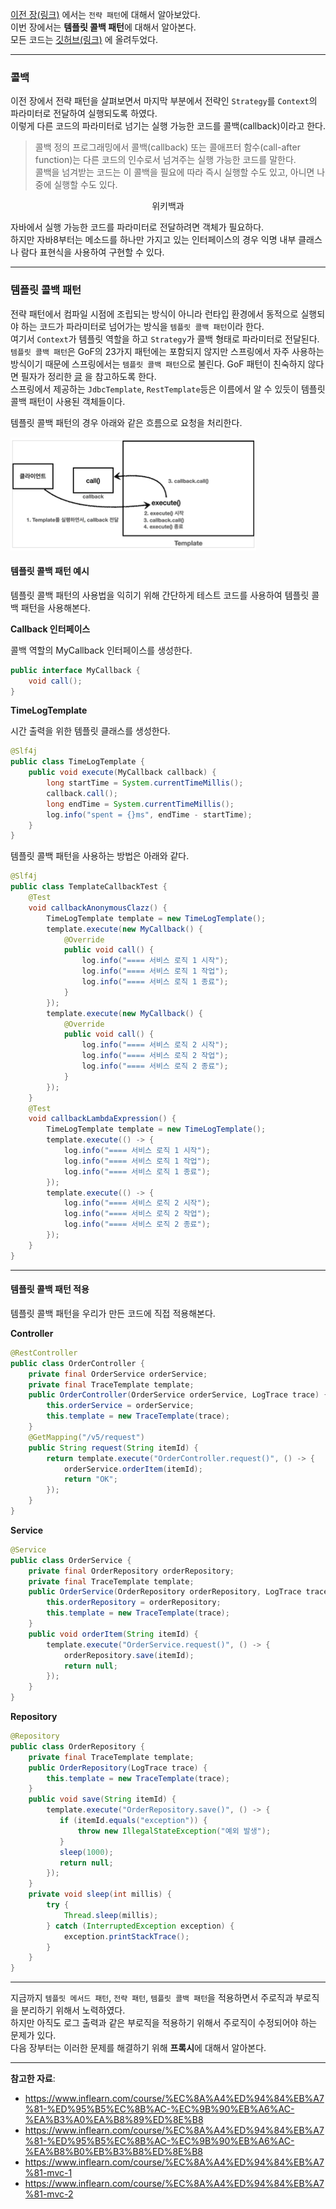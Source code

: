 [이전 장(링크)]() 에서는 `전략 패턴`에 대해서 알아보았다.  
이번 장에서는 **템플릿 콜백 패턴**에 대해서 알아본다.  
모든 코드는 [깃허브(링크)](https://github.com/roy-zz/spring) 에 올려두었다.

---

### 콜백

이전 장에서 전략 패턴을 살펴보면서 마지막 부분에서 전략인 `Strategy`를 `Context`의 파라미터로 전달하여 실행되도록 하였다.  
이렇게 다른 코드의 파라미터로 넘기는 실행 가능한 코드를 콜백(callback)이라고 한다.
  
> 콜백 정의
> 프로그래밍에서 콜백(callback) 또는 콜애프터 함수(call-after function)는 다른 코드의 인수로서 넘겨주는 실행 가능한 코드를 말한다.  
> 콜백을 넘겨받는 코드는 이 콜백을 필요에 따라 즉시 실행할 수도 있고, 아니면 나중에 실행할 수도 있다.
<center>위키백과</center>
  
자바에서 실행 가능한 코드를 파라미터로 전달하려면 객체가 필요하다.  
하지만 자바8부터는 메소드를 하나만 가지고 있는 인터페이스의 경우 익명 내부 클래스나 람다 표현식을 사용하여 구현할 수 있다.

---

### 템플릿 콜백 패턴

전략 패턴에서 컴파일 시점에 조립되는 방식이 아니라 런타입 환경에서 동적으로 실행되야 하는 코드가 파라미터로 넘어가는 방식을 `템플릿 콜백 패턴`이라 한다.  
여기서 `Context`가 템플릿 역할을 하고 `Strategy`가 콜백 형태로 파라미터로 전달된다.  
`템플릿 콜백 패턴`은 GoF의 23가지 패턴에는 포함되지 않지만 스프링에서 자주 사용하는 방식이기 때문에 스프링에서는 `템플릿 콜백 패턴`으로 불린다. GoF 패턴이 친숙하지 않다면 필자가 정리한 [글](https://imprint.tistory.com/78) 을 참고하도록 한다.  
스프링에서 제공하는 `JdbcTemplate`, `RestTemplate`등은 이름에서 알 수 있듯이 템플릿 콜백 패턴이 사용된 객체들이다.
  
템플릿 콜백 패턴의 경우 아래와 같은 흐름으로 요청을 처리한다.

![](image/template-callback-pattern-call-process.png)
  
#### 템플릿 콜백 패턴 예시

템플릿 콜백 패턴의 사용법을 익히기 위해 간단하게 테스트 코드를 사용하여 템플릿 콜백 패턴을 사용해본다.

**Callback 인터페이스**

콜백 역할의 MyCallback 인터페이스를 생성한다.

```java
public interface MyCallback {
    void call();
}
```

**TimeLogTemplate**

시간 출력을 위한 템플릿 클래스를 생성한다.

```java
@Slf4j
public class TimeLogTemplate {
    public void execute(MyCallback callback) {
        long startTime = System.currentTimeMillis();
        callback.call();
        long endTime = System.currentTimeMillis();
        log.info("spent = {}ms", endTime - startTime);
    }
}
```

템플릿 콜백 패턴을 사용하는 방법은 아래와 같다.

```java
@Slf4j
public class TemplateCallbackTest {
    @Test
    void callbackAnonymousClazz() {
        TimeLogTemplate template = new TimeLogTemplate();
        template.execute(new MyCallback() {
            @Override
            public void call() {
                log.info("==== 서비스 로직 1 시작");
                log.info("==== 서비스 로직 1 작업");
                log.info("==== 서비스 로직 1 종료");
            }
        });
        template.execute(new MyCallback() {
            @Override
            public void call() {
                log.info("==== 서비스 로직 2 시작");
                log.info("==== 서비스 로직 2 작업");
                log.info("==== 서비스 로직 2 종료");
            }
        });
    }
    @Test
    void callbackLambdaExpression() {
        TimeLogTemplate template = new TimeLogTemplate();
        template.execute(() -> {
            log.info("==== 서비스 로직 1 시작");
            log.info("==== 서비스 로직 1 작업");
            log.info("==== 서비스 로직 1 종료");
        });
        template.execute(() -> {
            log.info("==== 서비스 로직 2 시작");
            log.info("==== 서비스 로직 2 작업");
            log.info("==== 서비스 로직 2 종료");
        });
    }
}
```

---

#### 템플릿 콜백 패턴 적용

템플릿 콜백 패턴을 우리가 만든 코드에 직접 적용해본다.

**Controller**
  
```java
@RestController
public class OrderController {
    private final OrderService orderService;
    private final TraceTemplate template;
    public OrderController(OrderService orderService, LogTrace trace) {
        this.orderService = orderService;
        this.template = new TraceTemplate(trace);
    }
    @GetMapping("/v5/request")
    public String request(String itemId) {
        return template.execute("OrderController.request()", () -> {
            orderService.orderItem(itemId);
            return "OK";
        });
    }
}
```
  
**Service**
  
```java
@Service
public class OrderService {
    private final OrderRepository orderRepository;
    private final TraceTemplate template;
    public OrderService(OrderRepository orderRepository, LogTrace trace) {
        this.orderRepository = orderRepository;
        this.template = new TraceTemplate(trace);
    }
    public void orderItem(String itemId) {
        template.execute("OrderService.request()", () -> {
            orderRepository.save(itemId);
            return null;
        });
    }
}
```
  
**Repository**
  
```java
@Repository
public class OrderRepository {
    private final TraceTemplate template;
    public OrderRepository(LogTrace trace) {
        this.template = new TraceTemplate(trace);
    }
    public void save(String itemId) {
        template.execute("OrderRepository.save()", () -> {
           if (itemId.equals("exception")) {
               throw new IllegalStateException("예외 발생");
           }
           sleep(1000);
           return null;
        });
    }
    private void sleep(int millis) {
        try {
            Thread.sleep(millis);
        } catch (InterruptedException exception) {
            exception.printStackTrace();
        }
    }
}
```

---

지금까지 `템플릿 메서드 패턴`, `전략 패턴`, `템플릿 콜백 패턴`을 적용하면서 주로직과 부로직을 분리하기 위해서 노력하였다.  
하지만 아직도 로그 출력과 같은 부로직을 적용하기 위해서 주로직이 수정되어야 하는 문제가 있다.  
다음 장부터는 이러한 문제를 해결하기 위해 **프록시**에 대해서 알아본다.

---

**참고한 자료**:

- https://www.inflearn.com/course/%EC%8A%A4%ED%94%84%EB%A7%81-%ED%95%B5%EC%8B%AC-%EC%9B%90%EB%A6%AC-%EA%B3%A0%EA%B8%89%ED%8E%B8
- https://www.inflearn.com/course/%EC%8A%A4%ED%94%84%EB%A7%81-%ED%95%B5%EC%8B%AC-%EC%9B%90%EB%A6%AC-%EA%B8%B0%EB%B3%B8%ED%8E%B8
- https://www.inflearn.com/course/%EC%8A%A4%ED%94%84%EB%A7%81-mvc-1
- https://www.inflearn.com/course/%EC%8A%A4%ED%94%84%EB%A7%81-mvc-2